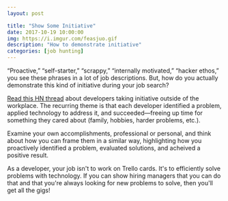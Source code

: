 ```yaml
---
layout: post

title: "Show Some Initiative"
date: 2017-10-19 10:00:00
img: https://i.imgur.com/feasjuo.gif
description: "How to demonstrate initiative"
categories: [job hunting]
---
```


“Proactive,” “self-starter,” “scrappy,” “internally motivated,” “hacker ethos,” you see these phrases in a lot of job descriptions. But, how do you actually demonstrate this kind of initiative during your job search?

[Read this HN thread](https://news.ycombinator.com/item?id=15451442) about developers taking initiative outside of the workplace. The recurring theme is that each developer identified a problem, applied technology to address it, and succeeded&mdash;freeing up time for something they cared about (family, hobbies, harder problems, etc.).

Examine your own accomplishments, professional or personal, and think about how you can frame them in a similar way, highlighting how you proactively identified a problem, evaluated solutions, and acheived a positive result.

As a developer, your job isn't to work on Trello cards. It's to efficiently solve problems with technology. If you can show hiring managers that you can do that and that you're always looking for new problems to solve, then you'll get all the gigs!